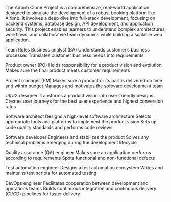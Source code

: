 The Airbnb Clone Project is a comprehensive, real-world application designed to simulate the development of a robust booking platform like Airbnb. It involves a deep dive into full-stack development, focusing on backend systems, database design, API development, and application security. This project enables learners to understand complex architectures, workflows, and collaborative team dynamics while building a scalable web application.

Team Roles
Business analyst (BA)
Understands customer’s business processes
Translates customer business needs into requirements

Product owner (PO)
Holds responsibility for a product vision and evolution
Makes sure the final product meets customer requirements

Project manager (PM)
Makes sure a product or its part is delivered on time and within budget
Manages and motivates the software development team

UI/UX designer
Transforms a product vision into user-friendly designs
Creates user journeys for the best user experience and highest conversion rates

Software architect
Designs a high-level software architecture
Selects appropriate tools and platforms to implement the product vision
Sets up code quality standards and performs code reviews

Software developer
Engineers and stabilizes the product
Solves any technical problems emerging during the development lifecycle

Quality assurance (QA) engineer
Makes sure an application performs according to requirements
Spots functional and non-functional defects

Test automation engineer
Designs a test automation ecosystem
Writes and maintains test scripts for automated testing

DevOps engineer
Facilitates cooperation between development and operations teams
Builds continuous integration and continuous delivery (CI/CD) pipelines for faster delivery
